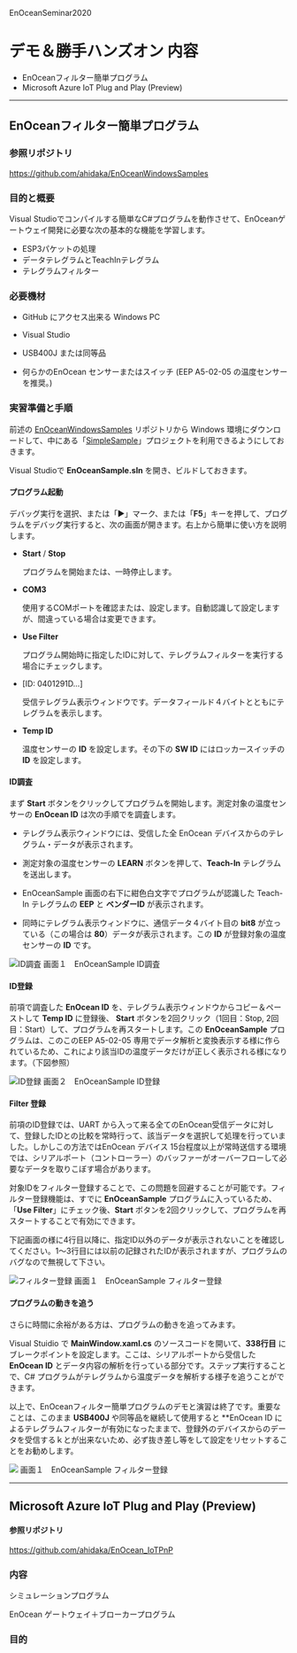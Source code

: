 EnOceanSeminar2020
# デモ＆勝手ハンズオン 内容

- EnOceanフィルター簡単プログラム
- Microsoft Azure IoT Plug and Play (Preview)

----
## EnOceanフィルター簡単プログラム

### 参照リポジトリ

https://github.com/ahidaka/EnOceanWindowsSamples

### 目的と概要

Visual Studioでコンパイルする簡単なC#プログラムを動作させて、EnOceanゲートウェイ開発に必要な次の基本的な機能を学習します。

- ESP3パケットの処理
- データテレグラムとTeachInテレグラム
- テレグラムフィルター

### 必要機材

- GitHub にアクセス出来る Windows PC

- Visual Studio

- USB400J または同等品

- 何らかのEnOcean センサーまたはスイッチ
(EEP A5-02-05 の温度センサーを推奨。)


### 実習準備と手順

前述の [EnOceanWindowsSamples](https://github.com/ahidaka/EnOceanWindowsSamples) リポジトリから Windows 環境にダウンロードして、中にある「[SimpleSample](https://github.com/ahidaka/EnOceanWindowsSamples/tree/master/SimpleSample)」プロジェクトを利用できるようにしておきます。

Visual Studioで **EnOceanSample.sln** を開き、ビルドしておきます。

#### プログラム起動

デバッグ実行を選択、または「▶」マーク、または「**F5**」キーを押して、プログラムをデバッグ実行すると、次の画面が開きます。右上から簡単に使い方を説明します。

- **Start** / **Stop**

    プログラムを開始または、一時停止します。

- **COM3**

    使用するCOMポートを確認または、設定します。自動認識して設定しますが、間違っている場合は変更できます。

- **Use Filter**

    プログラム開始時に指定したIDに対して、テレグラムフィルターを実行する場合にチェックします。

- [ID: 0401291D...]

    受信テレグラム表示ウィンドウです。データフィールド４バイトとともにテレグラムを表示します。

- **Temp ID**

    温度センサーの **ID** を設定します。その下の **SW ID** にはロッカースイッチの **ID** を設定します。

#### ID調査

まず **Start** ボタンをクリックしてプログラムを開始します。測定対象の温度センサーの **EnOcean ID** は次の手順でを調査します。

- テレグラム表示ウィンドウには、受信した全 EnOcean デバイスからのテレグラム・データが表示されます。

- 測定対象の温度センサーの **LEARN** ボタンを押して、**Teach-In** テレグラムを送出します。

- EnOceanSample 画面の右下に紺色白文字でプログラムが認識した Teach-In テレグラムの **EEP** と **ベンダーID** が表示されます。

- 同時にテレグラム表示ウィンドウに、通信データ４バイト目の **bit8** が立っている（この場合は **80**）データが表示されます。この **ID** が登録対象の温度センサーの **ID** です。

![ID調査](image/Sample-1P.png)
画面１　EnOceanSample ID調査

#### ID登録

前項で調査した **EnOcean ID** を、テレグラム表示ウィンドウからコピー＆ペーストして **Temp ID** に登録後、
**Start** ボタンを2回クリック（1回目：Stop, 2回目：Start）して、プログラムを再スタートします。この **EnOceanSample** プログラムは、このこのEEP A5-02-05 専用でデータ解析と変換表示する様に作られているため、これにより該当IDの温度データだけが正しく表示される様になります。（下図参照）

![ID登録](image/Sample-2.png)
画面２　EnOceanSample ID登録

#### Filter 登録

前項のID登録では、UART から入って来る全てのEnOcean受信データに対して、登録したIDとの比較を常時行って、該当データを選択して処理を行っていました。しかしこの方法ではEnOcean デバイス 15台程度以上が常時送信する環境では、シリアルポート（コントローラー）のバッファーがオーバーフローして必要なデータを取りこぼす場合があります。

対象IDをフィルター登録することで、この問題を回避することが可能です。フィルター登録機能は、すでに **EnOceanSample** プログラムに入っているため、「**Use Filter**」にチェック後、**Start** ボタンを2回クリックして、プログラムを再スタートすることで有効にできます。

下記画面の様に4行目以降に、指定ID以外のデータが表示されないことを確認してください。1～3行目には以前の記録されたIDが表示されますが、プログラムのバグなので無視して下さい。

![フィルター登録](image/Sample-3.png)
画面１　EnOceanSample フィルター登録

#### プログラムの動きを追う

さらに時間に余裕がある方は、プログラムの動きを追ってみます。

Visual Stuidio で **MainWindow.xaml.cs** のソースコードを開いて、**338行目** にブレークポイントを設定します。ここは、シリアルポートから受信した **EnOcean ID** とデータ内容の解析を行っている部分です。ステップ実行することで、C# プログラムがテレグラムから温度データを解析する様子を追うことができます。

以上で、EnOceanフィルター簡単プログラムのデモと演習は終了です。重要なことは、このまま **USB400J** や同等品を継続して使用すると **EnOcean ID によるテレグラムフィルターが有効になったままで、登録外のデバイスからのデータを受信するｋとが出来ないため、必ず抜き差し等をして設定をリセットすることをお勧めします。

![](image/VS.png)
画面１　EnOceanSample フィルター登録

----
## Microsoft Azure IoT Plug and Play (Preview)

#### 参照リポジトリ

https://github.com/ahidaka/EnOcean_IoTPnP

### 内容

シミュレーションプログラム

EnOcean ゲートウェイ＋ブローカープログラム

### 目的


